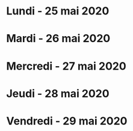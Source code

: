 # Lundi - 25 mai 2020

# Mardi - 26 mai 2020

# Mercredi - 27 mai 2020

# Jeudi - 28 mai 2020

# Vendredi - 29 mai 2020
